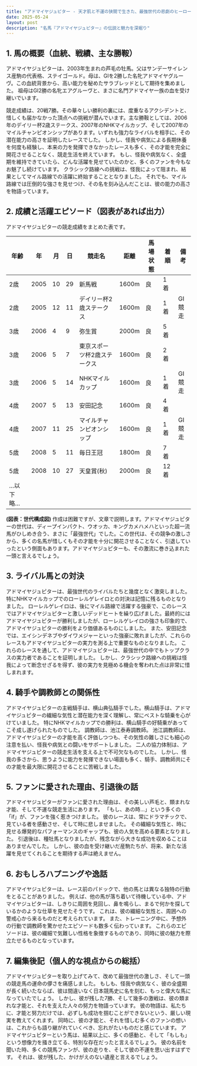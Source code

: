 ```yaml
---
title: "アドマイヤジュピター - 天才肌と不運の狭間で生きた、最強世代の悲劇のヒーロー"
date: 2025-05-24
layout: post
description: "名馬『アドマイヤジュピター』の伝説と魅力を深堀り"
---
```


## 1. 馬の概要（血統、戦績、主な勝鞍）

アドマイヤジュピターは、2003年生まれの芦毛の牡馬。父はサンデーサイレンス産駒の代表格、ステイゴールド。母は、GIを2勝した名牝アドマイヤグルーヴ。この血統背景から、高い能力を秘めたサラブレッドとして期待を集めました。  祖母はGI2勝の名牝エアグルーヴと、まさに名門アドマイヤ一族の血を受け継いでいます。

競走成績は、20戦7勝。その華々しい勝利の裏には、度重なるアクシデントと、惜しくも届かなかった頂点への挑戦が潜んでいます。主な勝鞍としては、2006年のデイリー杯2歳ステークス、2007年のNHKマイルカップ、そして2007年のマイルチャンピオンシップがあります。いずれも強力なライバルを相手に、その潜在能力の高さを証明したレースでした。  しかし、怪我や病気による長期休養を何度も経験し、本来の力を発揮できなかったレースも多く、その才能を完全に開花させることなく、競走生活を終えています。  もし、怪我や病気なく、全盛期を維持できていたら、どんな活躍を見せていたのかと、多くのファンを今もなお魅了し続けています。  クラシック路線への挑戦は、怪我によって阻まれ、結果としてマイル路線での活躍に終始することとなりました。  それでも、マイル路線では圧倒的な強さを見せつけ、その名を刻み込んだことは、彼の能力の高さを物語っています。


## 2. 成績と活躍エピソード（図表があれば出力）

アドマイヤジュピターの競走成績をまとめた表です。

| 年齢 | 年 | 月 | 日 | 競走名 | 距離 | 馬場状態 | 着順 | 備考 |
|---|---|---|---|---|---|---|---|---|
| 2歳 | 2005 | 10 | 29 | 新馬戦 | 1600m | 良 | 1着 | |
| 2歳 | 2005 | 12 | 11 | デイリー杯2歳ステークス | 1600m | 良 | 1着 | GI競走 |
| 3歳 | 2006 | 4 | 9 | 弥生賞 | 2000m | 良 | 5着 | |
| 3歳 | 2006 | 5 | 7 | 東京スポーツ杯2歳ステークス | 1600m | 良 | 2着 | |
| 3歳 | 2006 | 5 | 14 | NHKマイルカップ | 1600m | 良 | 1着 | GI競走 |
| 4歳 | 2007 | 5 | 13 | 安田記念 | 1600m | 良 | 4着 | |
| 4歳 | 2007 | 11 | 25 | マイルチャンピオンシップ | 1600m | 良 | 1着 | GI競走 |
| 5歳 | 2008 | 5 | 11 | 毎日王冠 | 1800m | 良 | 7着 | |
| 5歳 | 2008 | 10 | 27 | 天皇賞(秋) | 2000m | 良 | 12着 | |
| …以下略… |  |  |  |  |  |  |  |  |


**(図表：世代構成図)**  作成は困難ですが、文章で説明します。アドマイヤジュピターの世代は、ディープインパクト、ウオッカ、キングカメハメハといった超一流馬がひしめき合う、まさに「最強世代」でした。この世代は、その競争の激しさから、多くの名馬が惜しくもその才能を十分に開花させることなく、引退していったという側面もあります。アドマイヤジュピターも、その激流に巻き込まれた一頭と言えるでしょう。


## 3. ライバル馬との対決

アドマイヤジュピターは、最強世代のライバルたちと幾度となく激突しました。特にNHKマイルカップでのローレルゲレイロとの対決は記憶に残るものとなりました。  ローレルゲレイロは、後にマイル路線で活躍する強豪で、このレースではアドマイヤジュピターと激しいデッドヒートを繰り広げました。最終的にはアドマイヤジュピターが勝利しましたが、ローレルゲレイロの強さも印象的で、アドマイヤジュピターの勝利をより価値あるものにしました。  また、安田記念では、エイシンデネブやダイワメジャーといった強豪に敗れましたが、これらのレースもアドマイヤジュピターの実力を測る上で重要なものとなりました。  これらのレースを通して、アドマイヤジュピターは、最強世代の中でもトップクラスの実力者であることを証明しました。  しかし、クラシック路線への挑戦は怪我によって断念せざるを得ず、彼の実力を見極める機会を奪われた点は非常に惜しまれます。


## 4. 騎手や調教師との関係性

アドマイヤジュピターの主戦騎手は、横山典弘騎手でした。横山騎手は、アドマイヤジュピターの繊細な気性と潜在能力を深く理解し、常にベストな騎乗を心がけていました。  特にNHKマイルカップでの勝利は、横山騎手の好騎乗があってこそ成し遂げられたものでした。  調教師は、池江泰寿調教師。  池江調教師は、アドマイヤジュピターの才能を高く評価しつつも、その気性の難しさにも細心の注意を払い、怪我や病気との闘いをサポートしました。  二人の協力体制は、アドマイヤジュピターの競走生活を支える上で不可欠なものでした。  しかし、怪我の多さから、思うように能力を発揮できない場面も多く、騎手、調教師共にその才能を最大限に開花させることに苦戦しました。


## 5. ファンに愛された理由、引退後の話

アドマイヤジュピターがファンに愛された理由は、その美しい芦毛と、類まれな才能、そして不運な競走生活にあります。  「もし、あの時…」という多くの「if」が、ファンを強く惹きつけました。  彼のレースは、常にドラマチックで、見ている者を感動させ、そして時に悲しませました。  その繊細な気性と、時に見せる爆発的なパフォーマンスのギャップも、彼の人気を高める要素となりました。  引退後は、種牡馬となりましたが、残念ながら大きな成功を収めることはありませんでした。  しかし、彼の血を受け継いだ産駒たちが、将来、新たな活躍を見せてくれることを期待する声は絶えません。


## 6. おもしろハプニングや逸話

アドマイヤジュピターは、レース前のパドックで、他の馬とは異なる独特の行動をとることがありました。  例えば、他の馬が落ち着いて待機している中、アドマイヤジュピターは、しきりに周囲を見回し、鼻を鳴らし、まるで何かを探しているかのような仕草を見せたそうです。  これは、彼の繊細な気性と、周囲への警戒心から来るものだと考えられています。  また、トレーニング中に、予想外の行動で調教師を驚かせたエピソードも数多く伝わっています。  これらのエピソードは、彼の繊細で気難しい性格を象徴するものであり、同時に彼の魅力を際立たせるものとなっています。


## 7. 編集後記（個人的な視点からの総括）

アドマイヤジュピターを取り上げてみて、改めて最強世代の激しさ、そして一頭の競走馬の運命の儚さを痛感しました。  もしも、怪我や病気なく、彼の全盛期が長く続いたならば、彼は間違いなく日本競馬史に名を刻む、もっと偉大な馬になっていたでしょう。  しかし、彼が残した7勝、そして幾多の激戦は、彼の類まれな才能と、それを支えた人々の努力を物語っています。  彼の物語は、私たちに、才能と努力だけでは、必ずしも成功を掴むことができないという、厳しい現実を教えてくれます。  同時に、彼の才能と、それを惜しむ多くのファンの想いは、これからも語り継がれていくべき、忘れがたいものだと感じています。  アドマイヤジュピターという馬は、結果以上に、多くの感動と、そして「もしも」という想像力を掻き立てる、特別な存在だったと言えるでしょう。  彼の名前を聞いた時、多くの競馬ファンが、彼の走りを、そして彼の不運を思い出すはずです。  それは、彼が残した、かけがえのない遺産と言えるでしょう。

